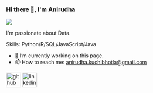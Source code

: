 ### Hi there 👋, I'm Anirudha
![](https://arturssmirnovs.github.io/github-profile-readme-generator/images/banner.png)

I'm passionate about Data.

Skills: Python/R/SQL/JavaScript/Java 

- 🔭 I’m currently working on this page. 
- 📫 How to reach me: anirudha.kuchibhotla@gmail.com 


[<img src='https://cdn.jsdelivr.net/npm/simple-icons@3.0.1/icons/github.svg' alt='github' height='40'>](https://github.com/https://github.com/KARSarma)  [<img src='https://cdn.jsdelivr.net/npm/simple-icons@3.0.1/icons/linkedin.svg' alt='linkedin' height='40'>](https://www.linkedin.com/in/anirudha-kuchibhotla-86a1241a0/)  
